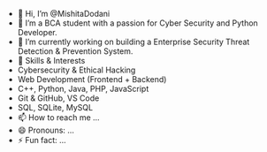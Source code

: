- 👋 Hi, I’m @MishitaDodani 
- 👀 I’m a BCA student with a passion for Cyber Security and Python Developer.
- 🌱 I’m currently working on building a Enterprise Security Threat Detection & Prevention System.
- 🚀 Skills & Interests
- Cybersecurity & Ethical Hacking
- Web Development (Frontend + Backend)
- C++, Python, Java, PHP, JavaScript
- Git & GitHub, VS Code
- SQL, SQLite, MySQL
- 📫 How to reach me ...
- 😄 Pronouns: ...
- ⚡ Fun fact: ...

<!---
MishitaDodani/MishitaDodani is a ✨ special ✨ repository because its `README.md` (this file) appears on your GitHub profile.
You can click the Preview link to take a look at your changes.
--->
